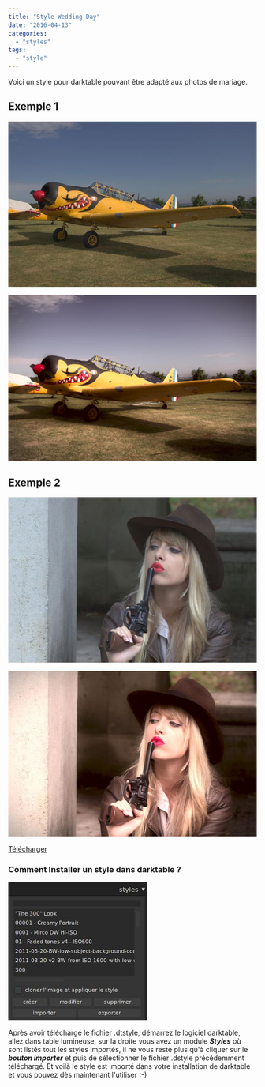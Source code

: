 ```yaml
---
title: "Style Wedding Day"
date: "2016-04-13"
categories: 
  - "styles"
tags: 
  - "style"
---
```


Voici un style pour darktable pouvant être adapté aux photos de mariage.

## Exemple 1

![](images/original.jpeg)

![](images/wedding_day.jpeg)

## Exemple 2

![](images/indy_girl.jpeg)

![](images/wedding_day2.jpeg)

[Télécharger](/download/Styles/Wedding%20Day.dtstyle)

 

### Comment Installer un style dans darktable ?
![installation-style](images/installation-style.jpeg)

Après avoir téléchargé le fichier .dtstyle, démarrez le logiciel darktable, allez dans table lumineuse, sur la droite vous avez un module **_Styles_** où sont listés tout les styles importés, il ne vous reste plus qu'à cliquer sur le _**bouton importer**_ et puis de sélectionner le fichier .dstyle précédemment téléchargé. Et voilà le style est importé dans votre installation de darktable et vous pouvez dès maintenant l'utiliser :-)
